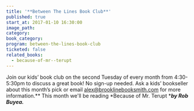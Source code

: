 ```yaml
---
title: '**Between The Lines Book Club**'
published: true
start_at: 2017-01-10 16:30:00
image_path:
category:
book_category:
program: between-the-lines-book-club
ticketed: false
related_books:
  - because-of-mr--terupt
---
```



Join our kids’ book club on the second Tuesday of every month from 4:30-5:30pm to discuss a great book! No sign-up needed. Ask a kids’ bookseller about this month’s pick or email alex@brooklinebooksmith.com for more information.**&nbsp;This month we'll be reading&nbsp;*Because of Mr. Terupt&nbsp;*****by Rob Buyea*.***
